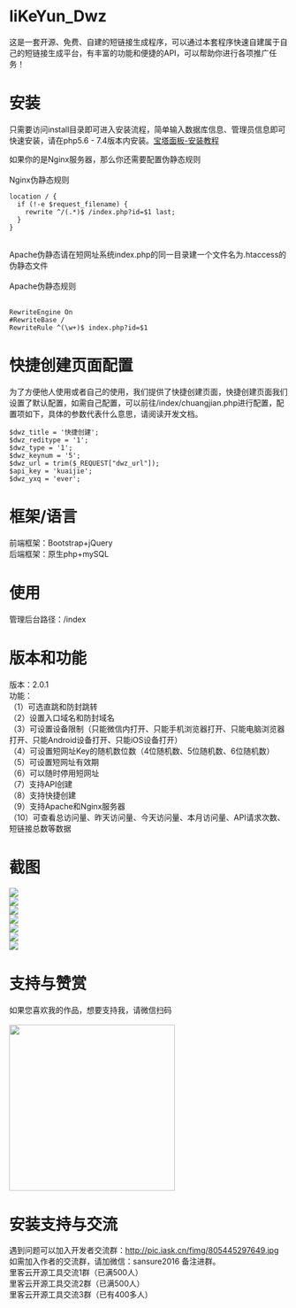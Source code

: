 # liKeYun_Dwz
这是一套开源、免费、自建的短链接生成程序，可以通过本套程序快速自建属于自己的短链接生成平台，有丰富的功能和便捷的API，可以帮助你进行各项推广任务！

# 安装
只需要访问install目录即可进入安装流程，简单输入数据库信息、管理员信息即可快速安装，请在php5.6 - 7.4版本内安装。<a href="https://github.com/likeyun/liKeYun_Dwz/blob/main/%E5%AE%9D%E5%A1%94%E5%AE%89%E8%A3%85%E6%95%99%E7%A8%8B.md">宝塔面板-安装教程</a><br/>

如果你的是Nginx服务器，那么你还需要配置伪静态规则<br/><br/>
Nginx伪静态规则<br/>
```
location / {
  if (!-e $request_filename) {
    rewrite ^/(.*)$ /index.php?id=$1 last;
  }
}
```
<br/>
Apache伪静态请在短网址系统index.php的同一目录建一个文件名为.htaccess的伪静态文件<br/><br/>
Apache伪静态规则<br/><br/>

```
RewriteEngine On
#RewriteBase / 
RewriteRule ^(\w+)$ index.php?id=$1
```

# 快捷创建页面配置
为了方便他人使用或者自己的使用，我们提供了快捷创建页面，快捷创建页面我们设置了默认配置，如需自己配置，可以前往/index/chuangjian.php进行配置，配置项如下，具体的参数代表什么意思，请阅读开发文档。<br/>
```
$dwz_title = '快捷创建';
$dwz_reditype = '1';
$dwz_type = '1';
$dwz_keynum = '5';
$dwz_url = trim($_REQUEST["dwz_url"]);
$api_key = 'kuaijie';
$dwz_yxq = 'ever';
```

# 框架/语言
前端框架：Bootstrap+jQuery<br/>
后端框架：原生php+mySQL<br/>

# 使用
管理后台路径：/index

# 版本和功能
版本：2.0.1<br/>
功能：<br/>
（1）可选直跳和防封跳转<br/>
（2）设置入口域名和防封域名<br/>
（3）可设置设备限制（只能微信内打开、只能手机浏览器打开、只能电脑浏览器打开、只能Android设备打开、只能iOS设备打开）<br/>
（4）可设置短网址Key的随机数位数（4位随机数、5位随机数、6位随机数）<br/>
（5）可设置短网址有效期<br/>
（6）可以随时停用短网址<br/>
（7）支持API创建<br/>
（8）支持快捷创建<br/>
（9）支持Apache和Nginx服务器<br/>
（10）可查看总访问量、昨天访问量、今天访问量、本月访问量、API请求次数、短链接总数等数据<br/>

# 截图
<img src="https://github.com/likeyun/TANKING/blob/master/%E5%BE%AE%E4%BF%A1%E6%88%AA%E5%9B%BE_20211028154215.png" /><br/>
<img src="https://github.com/likeyun/TANKING/blob/master/%E5%BE%AE%E4%BF%A1%E6%88%AA%E5%9B%BE_20211028154227.png" /><br/>
<img src="https://github.com/likeyun/TANKING/blob/master/%E5%BE%AE%E4%BF%A1%E6%88%AA%E5%9B%BE_20211028154259.png" /><br/>
<img src="https://github.com/likeyun/TANKING/blob/master/%E5%BE%AE%E4%BF%A1%E6%88%AA%E5%9B%BE_20211028154314.png" /><br/>
<img src="https://github.com/likeyun/TANKING/blob/master/%E5%BE%AE%E4%BF%A1%E6%88%AA%E5%9B%BE_20211028154322.png" /><br/>
<img src="https://github.com/likeyun/TANKING/blob/master/%E5%BE%AE%E4%BF%A1%E6%88%AA%E5%9B%BE_20211028154333.png" /><br/>
<img src="https://github.com/likeyun/TANKING/blob/master/%E5%BE%AE%E4%BF%A1%E6%88%AA%E5%9B%BE_20211028154340.png" /><br/>

# 支持与赞赏
如果您喜欢我的作品，想要支持我，请微信扫码<br/><br/>
<img src="https://camo.githubusercontent.com/5fae9333ccce7aaf5dc8edd3bbbcf925a08c4d43d85a904e60073b167ef0043f/68747470733a2f2f702e7073746174702e636f6d2f6f726967696e2f7067632d696d6167652f6334663164366237353332343435646562643062656463383862623731643166" width="300"/>

# 安装支持与交流
遇到问题可以加入开发者交流群：http://pic.iask.cn/fimg/805445297649.jpg <br/>
如需加入作者的交流群，请加微信：sansure2016 备注进群。<br/>
里客云开源工具交流1群（已满500人）<br/>
里客云开源工具交流2群（已满500人）<br/>
里客云开源工具交流3群（已有400多人）
